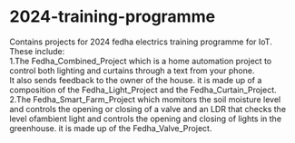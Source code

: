 # 2024-training-programme
Contains projects for 2024 fedha electrics training programme for IoT.<br/>
These include: <br/>
   1.The Fedha_Combined_Project which is a home automation project to control both lighting and curtains through a text from your phone.<br/> 
     It also sends feedback to the owner of the house. it is made up of a composition of the Fedha_Light_Project and the Fedha_Curtain_Project.<br/>
   2.The Fedha_Smart_Farm_Project which momitors the soil moisture level and controls the opening or closing of a valve and an LDR that checks the level ofambient light and controls the opening and closing of lights in the greenhouse. it is made up of the Fedha_Valve_Project. <br/>



